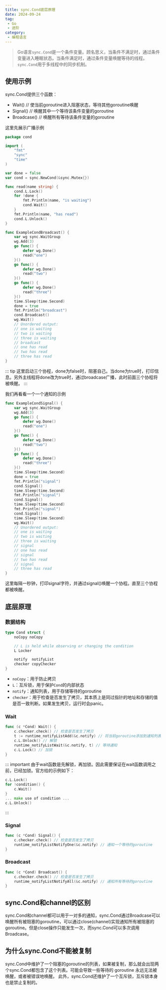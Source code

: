 ```yaml
---
title: sync.Cond底层原理
date: 2024-09-24
tag:
 - Go
 - 进阶
category:
 - 编程语言
---
```


<!-- more -->

> Go语言`sync.Cond`是一个条件变量。顾名思义，当条件不满足时，通过条件变量进入睡眠状态。当条件满足时，通过条件变量唤醒等待的线程。`sync.Cond`用于多线程中的同步机制。


## 使用示例

sync.Cond提供三个函数：

- Wait() // 使当前goroutine进入阻塞状态，等待其他goroutine唤醒
- Signal() // 唤醒其中一个等待该条件变量的goroutine
- Broadcase() // 唤醒所有等待该条件变量的goroutine

这里先展示广播示例

```go
package cond

import (
	"fmt"
	"sync"
	"time"
)

var done = false
var cond = sync.NewCond(&sync.Mutex{})

func read(name string) {
	cond.L.Lock()
	for !done {
		fmt.Println(name, "is waiting")
		cond.Wait()
	}
	fmt.Println(name, "has read")
	cond.L.Unlock()
}

func ExampleCondBroadcast() {
	var wg sync.WaitGroup
	wg.Add(3)
	go func() {
		defer wg.Done()
		read("one")
	}()
	go func() {
		defer wg.Done()
		read("two")
	}()
	go func() {
		defer wg.Done()
		read("three")
	}()
	time.Sleep(time.Second)
	done = true
	fmt.Println("broadcast")
	cond.Broadcast()
	wg.Wait()
	// Unordered output:
	// one is waiting
	// two is waiting
	// three is waiting
	// broadcast
	// one has read
	// two has read
	// three has read
}
```

::: tip
这里启动三个协程，done为false时，阻塞自己。当done为true时，打印信息。另外主线程将done改为true时，通过broadcase广播，此时前面三个协程将被唤醒。
::: 

我们再看看一个一个通知的示例

```go
func ExampleCondSignal() {
	var wg sync.WaitGroup
	wg.Add(3)
	go func() {
		defer wg.Done()
		read("one")
	}()
	go func() {
		defer wg.Done()
		read("two")
	}()
	go func() {
		defer wg.Done()
		read("three")
	}()
	time.Sleep(time.Second)
	done = true
	fmt.Println("signal")
	cond.Signal()
	time.Sleep(time.Second)
	fmt.Println("signal")
	cond.Signal()
	time.Sleep(time.Second)
	fmt.Println("signal")
	cond.Signal()
	time.Sleep(time.Second)
	wg.Wait()
	// Unordered output:
	// one is waiting
	// two is waiting
	// three is waiting
	// signal
	// one has read
	// signal
	// two has read
	// signal
	// three has read
}
```

这里每隔一秒钟，打印signal字符，并通过signal()唤醒一个协程。直至三个协程都被唤醒。

## 底层原理


### 数据结构

```go
type Cond struct {
	noCopy noCopy

	// L is held while observing or changing the condition
	L Locker

	notify  notifyList
	checker copyChecker
}
```

- `noCopy`：用于防止拷贝
- `L`：互斥锁，用于保护`Cond`的内部状态
- `notify`：通知列表，用于存储等待的goroutine
- `checker`：用于检查是否发生了拷贝，其本质上是同过指针的地址和存储的值是否一致判断。如果发生拷贝，运行时会panic。

### Wait

```go
func (c *Cond) Wait() {
	c.checker.check() // 检查是否发生了拷贝
	t := runtime_notifyListAdd(&c.notify) // 将当前goroutine添加到通知列表中
	c.L.Unlock() // 解锁
	runtime_notifyListWait(&c.notify, t) // 等待通知
	c.L.Lock() // 加锁
}
```

::: important
由于wait函数是先解锁，再加锁。因此需要保证在wait函数调用之前，已经加锁。官方给的示例如下：
```go
c.L.Lock()
for !condition() {
    c.Wait()
}
... make use of condition ...
c.L.Unlock()
```
:::

### Signal

```go
func (c *Cond) Signal() {
	c.checker.check() // 检查是否发生了拷贝
	runtime_notifyListNotifyOne(&c.notify) // 通知一个等待的goroutine
}
```

### Broadcast

```go
func (c *Cond) Broadcast() {
	c.checker.check() // 检查是否发生了拷贝
	runtime_notifyListNotifyAll(&c.notify) // 通知所有等待的goroutine
}
```


## sync.Cond和channel的区别

sync.Cond和channel都可以用于一对多的通知，sync.Cond通过Broadcase可以唤醒所有被阻塞的goroutine，可以通过close(channel)实现通知所有被阻塞的goroutine。但是close操作只能发生一次，而sync.Cond可以多次调用Broadcase。

## 为什么sync.Cond不能被复制

sync.Cond中维护了一个阻塞的goroutine的列表，如果被复制，那么就会出现两个sync.Cond都包含了这个列表。可能会导致一些等待的 goroutine 永远无法被唤醒，或者被错误地唤醒。
此外，sync.Cond还维护了一个互斥锁，互斥锁本身也是禁止复制的。